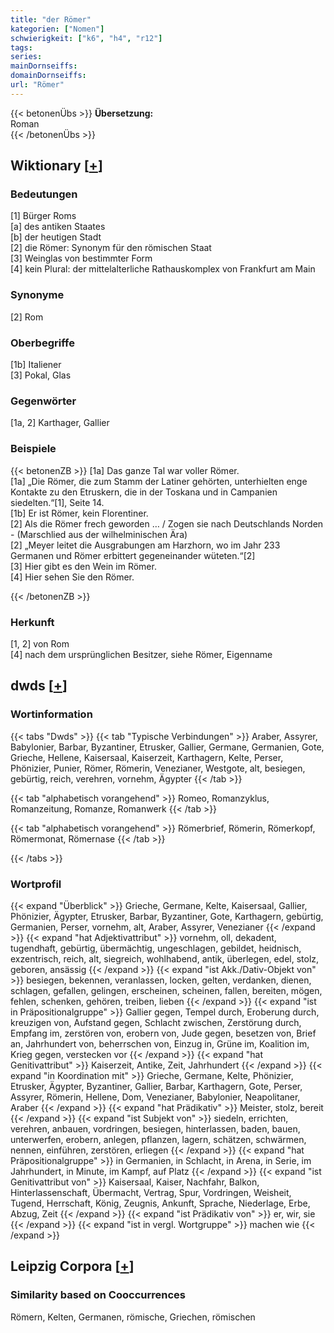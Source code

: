 ```yaml
---
title: "der Römer"
kategorien: ["Nomen"]
schwierigkeit: ["k6", "h4", "r12"]
tags:
series:
mainDornseiffs:
domainDornseiffs:
url: "Römer"
---
```


{{< betonenÜbs >}}
**Übersetzung:**  
Roman  
{{< /betonenÜbs >}}

## Wiktionary [[+](https://de.wiktionary.org/wiki/Römer)]

### Bedeutungen
[1] Bürger Roms  
[a] des antiken Staates  
[b] der heutigen Stadt  
[2] die Römer: Synonym für den römischen Staat  
[3] Weinglas von bestimmter Form  
[4] kein Plural: der mittelalterliche Rathauskomplex von Frankfurt am Main  

### Synonyme
[2] Rom  

### Oberbegriffe
[1b] Italiener  
[3] Pokal, Glas  

### Gegenwörter
[1a, 2] Karthager, Gallier  

### Beispiele
{{< betonenZB >}}
[1a] Das ganze Tal war voller Römer.  
[1a] „Die Römer, die zum Stamm der Latiner gehörten, unterhielten enge Kontakte zu den Etruskern, die in der Toskana und in Campanien siedelten.“[1], Seite 14.  
[1b] Er ist Römer, kein Florentiner.  
[2] Als die Römer frech geworden … / Zogen sie nach Deutschlands Norden - (Marschlied aus der wilhelminischen Ära)  
[2] „Meyer leitet die Ausgrabungen am Harzhorn, wo im Jahr 233 Germanen und Römer erbittert gegeneinander wüteten.“[2]  
[3] Hier gibt es den Wein im Römer.  
[4] Hier sehen Sie den Römer.  

{{< /betonenZB >}}
### Herkunft
[1, 2] von Rom  
[4] nach dem ursprünglichen Besitzer, siehe Römer, Eigenname  



## dwds [[+](https://www.dwds.de/wb/Römer)]

### Wortinformation
{{< tabs "Dwds" >}}
{{< tab "Typische Verbindungen" >}}
Araber, Assyrer, Babylonier, Barbar, Byzantiner, Etrusker, Gallier, Germane, Germanien, Gote, Grieche, Hellene, Kaisersaal, Kaiserzeit, Karthagern, Kelte, Perser, Phönizier, Punier, Römer, Römerin, Venezianer, Westgote, alt, besiegen, gebürtig, reich, verehren, vornehm, Ägypter
{{< /tab >}}

{{< tab "alphabetisch vorangehend" >}}
Romeo, Romanzyklus, Romanzeitung, Romanze, Romanwerk
{{< /tab >}}

{{< tab "alphabetisch vorangehend" >}}
Römerbrief, Römerin, Römerkopf, Römermonat, Römernase
{{< /tab >}}

{{< /tabs >}}

### Wortprofil
{{< expand "Überblick" >}} Grieche, Germane, Kelte, Kaisersaal, Gallier, Phönizier, Ägypter, Etrusker, Barbar, Byzantiner, Gote, Karthagern, gebürtig, Germanien, Perser, vornehm, alt, Araber, Assyrer, Venezianer {{< /expand >}}
{{< expand "hat Adjektivattribut" >}} vornehm, oll, dekadent, tugendhaft, gebürtig, übermächtig, ungeschlagen, gebildet, heidnisch, exzentrisch, reich, alt, siegreich, wohlhabend, antik, überlegen, edel, stolz, geboren, ansässig {{< /expand >}}
{{< expand "ist Akk./Dativ-Objekt von" >}} besiegen, bekennen, veranlassen, locken, gelten, verdanken, dienen, schlagen, gefallen, gelingen, erscheinen, scheinen, fallen, bereiten, mögen, fehlen, schenken, gehören, treiben, lieben {{< /expand >}}
{{< expand "ist in Präpositionalgruppe" >}} Gallier gegen, Tempel durch, Eroberung durch, kreuzigen von, Aufstand gegen, Schlacht zwischen, Zerstörung durch, Empfang im, zerstören von, erobern von, Jude gegen, besetzen von, Brief an, Jahrhundert von, beherrschen von, Einzug in, Grüne im, Koalition im, Krieg gegen, verstecken vor {{< /expand >}}
{{< expand "hat Genitivattribut" >}} Kaiserzeit, Antike, Zeit, Jahrhundert {{< /expand >}}
{{< expand "in Koordination mit" >}} Grieche, Germane, Kelte, Phönizier, Etrusker, Ägypter, Byzantiner, Gallier, Barbar, Karthagern, Gote, Perser, Assyrer, Römerin, Hellene, Dom, Venezianer, Babylonier, Neapolitaner, Araber {{< /expand >}}
{{< expand "hat Prädikativ" >}} Meister, stolz, bereit {{< /expand >}}
{{< expand "ist Subjekt von" >}} siedeln, errichten, verehren, anbauen, vordringen, besiegen, hinterlassen, baden, bauen, unterwerfen, erobern, anlegen, pflanzen, lagern, schätzen, schwärmen, nennen, einführen, zerstören, erliegen {{< /expand >}}
{{< expand "hat Präpositionalgruppe" >}} in Germanien, in Schlacht, in Arena, in Serie, im Jahrhundert, in Minute, im Kampf, auf Platz {{< /expand >}}
{{< expand "ist Genitivattribut von" >}} Kaisersaal, Kaiser, Nachfahr, Balkon, Hinterlassenschaft, Übermacht, Vertrag, Spur, Vordringen, Weisheit, Tugend, Herrschaft, König, Zeugnis, Ankunft, Sprache, Niederlage, Erbe, Abzug, Zeit {{< /expand >}}
{{< expand "ist Prädikativ von" >}} er, wir, sie {{< /expand >}}
{{< expand "ist in vergl. Wortgruppe" >}} machen wie {{< /expand >}}

## Leipzig Corpora [[+](https://corpora.uni-leipzig.de/en/res?word=Römer&corpusId=deu_newscrawl-public_2018)]


### Similarity based on Cooccurrences
Römern, Kelten, Germanen, römische, Griechen, römischen

